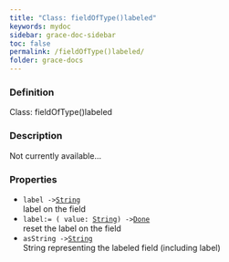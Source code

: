 ```yaml
---
title: "Class: fieldOfType()labeled"
keywords: mydoc
sidebar: grace-doc-sidebar
toc: false
permalink: /fieldOfType()labeled/
folder: grace-docs
---
```


### Definition
Class: fieldOfType()labeled  

### Description
Not currently available...  

### Properties
  
- `label ->`[`String`](/grace-documentation/404)  
label on the field
- `label:= ( value: `[`String`](/grace-documentation/404)`) ->`[`Done`](/grace-documentation/404)  
reset the label on the field
- `asString ->`[`String`](/grace-documentation/404)  
String representing the labeled field (including label)
